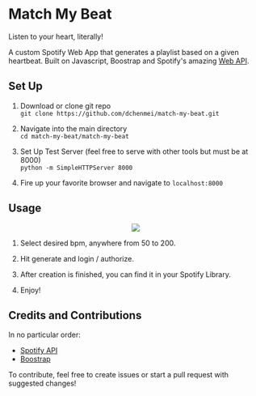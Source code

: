 # Match My Beat

Listen to your heart, literally!

A custom Spotify Web App that generates a playlist based on a given heartbeat. Built on Javascript, Boostrap and Spotify's amazing
<a target="_blank" href="https://developer.spotify.com/documentation/web-api/"> Web API</a>.

## Set Up

1. Download or clone git repo   
`git clone https://github.com/dchenmei/match-my-beat.git`

2. Navigate into the main directory  
`cd match-my-beat/match-my-beat`

3. Set Up Test Server (feel free to serve with other tools but must be at 8000)   
`python -m SimpleHTTPServer 8000`

4. Fire up your favorite browser and navigate to `localhost:8000`

## Usage 

<p align="center">
	<img src="demo.gif" />
</p>

1. Select desired bpm, anywhere from 50 to 200.

2. Hit generate and login / authorize.

3. After creation is finished, you can find it in your Spotify Library.

4. Enjoy!

## Credits and Contributions

In no particular order:
* [Spotify API](https://developer.spotify.com/documentation/web-api/)
* [Boostrap](https://getbootstrap.com/)

To contribute, feel free to create issues or start a pull request with suggested changes!
